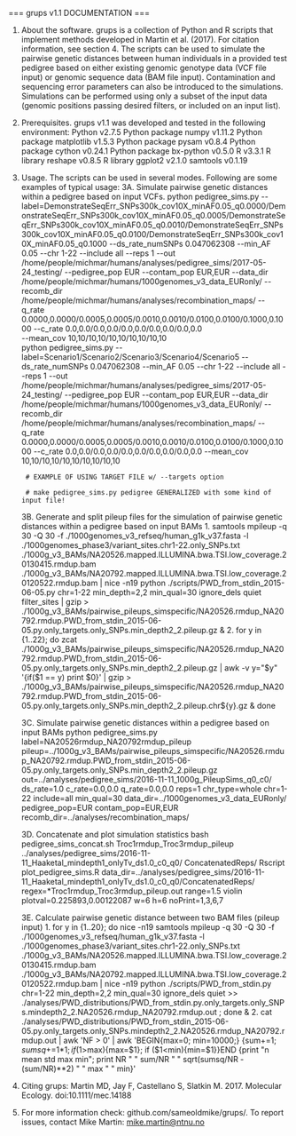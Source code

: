 === grups v1.1 DOCUMENTATION ===



1. About the software. grups is a collection of Python and R scripts that implement methods developed in Martin et al. (2017). 
    For citation information, see section 4. The scripts can be used to simulate the pairwise genetic distances between human 
    individuals in a provided test pedigree based on either existing genomic genotype data (VCF file input) or genomic sequence 
    data (BAM file input). Contamination and sequencing error parameters can also be introduced to the simulations. Simulations 
    can be performed using only a subset of the input data (genomic positions passing desired filters, or included on an input list).  


2. Prerequisites. grups v1.1 was developed and tested in the following environment:
    Python v2.7.5
    Python package numpy v1.11.2
    Python package matplotlib v1.5.3
    Python package pysam v0.8.4
    Python package cython v0.24.1
    Python package bx-python v0.5.0
    R v3.3.1
    R library reshape v0.8.5
    R library ggplot2 v2.1.0
    samtools v0.1.19


3. Usage. The scripts can be used in several modes. Following are some examples of typical usage:
    3A. Simulate pairwise genetic distances within a pedigree based on input VCFs.
        python pedigree_sims.py 
            --label=DemonstrateSeqErr_SNPs300k_cov10X_minAF0.05_q0.0000/DemonstrateSeqErr_SNPs300k_cov10X_minAF0.05_q0.0005/DemonstrateSeqErr_SNPs300k_cov10X_minAF0.05_q0.0010/DemonstrateSeqErr_SNPs300k_cov10X_minAF0.05_q0.0100/DemonstrateSeqErr_SNPs300k_cov10X_minAF0.05_q0.1000 
            --ds_rate_numSNPs 0.047062308 
            --min_AF 0.05 
            --chr 1-22 
            --include all 
            --reps 1
            --out /home/people/michmar/humans/analyses/pedigree_sims/2017-05-24_testing/ 
            --pedigree_pop EUR 
            --contam_pop EUR,EUR 
            --data_dir /home/people/michmar/humans/1000genomes_v3_data_EURonly/ 
            --recomb_dir /home/people/michmar/humans/analyses/recombination_maps/ 
            --q_rate 0.0000,0.0000/0.0005,0.0005/0.0010,0.0010/0.0100,0.0100/0.1000,0.1000 
            --c_rate 0.0,0.0/0.0,0.0/0.0,0.0/0.0,0.0/0.0,0.0  
            --mean_cov 10,10/10,10/10,10/10,10/10,10         
        python pedigree_sims.py --label=Scenario1/Scenario2/Scenario3/Scenario4/Scenario5 --ds_rate_numSNPs 0.047062308 --min_AF 0.05 --chr 1-22 --include all --reps 1 --out /home/people/michmar/humans/analyses/pedigree_sims/2017-05-24_testing/ --pedigree_pop EUR --contam_pop EUR,EUR --data_dir /home/people/michmar/humans/1000genomes_v3_data_EURonly/ --recomb_dir /home/people/michmar/humans/analyses/recombination_maps/ --q_rate 0.0000,0.0000/0.0005,0.0005/0.0010,0.0010/0.0100,0.0100/0.1000,0.1000 --c_rate 0.0,0.0/0.0,0.0/0.0,0.0/0.0,0.0/0.0,0.0  --mean_cov 10,10/10,10/10,10/10,10/10,10 

        # EXAMPLE OF USING TARGET FILE w/ --targets option
        
        # make pedigree_sims.py pedigree GENERALIZED with some kind of input file!





    3B. Generate and split pileup files for the simulation of pairwise genetic distances within a pedigree based on input BAMs
        1. samtools mpileup -q 30 -Q 30 -f ./1000genomes_v3_refseq/human_g1k_v37.fasta -l ./1000genomes_phase3/variant_sites.chr1-22.only_SNPs.txt ./1000g_v3_BAMs/NA20526.mapped.ILLUMINA.bwa.TSI.low_coverage.20130415.rmdup.bam ./1000g_v3_BAMs/NA20792.mapped.ILLUMINA.bwa.TSI.low_coverage.20120522.rmdup.bam | nice -n19 python ./scripts/PWD_from_stdin_2015-06-05.py chr=1-22 min_depth=2,2 min_qual=30 ignore_dels quiet filter_sites | gzip > ./1000g_v3_BAMs/pairwise_pileups_simspecific/NA20526.rmdup_NA20792.rmdup.PWD_from_stdin_2015-06-05.py.only_targets.only_SNPs.min_depth2_2.pileup.gz &
        2. for y in {1..22}; do zcat ./1000g_v3_BAMs/pairwise_pileups_simspecific/NA20526.rmdup_NA20792.rmdup.PWD_from_stdin_2015-06-05.py.only_targets.only_SNPs.min_depth2_2.pileup.gz | awk -v y="$y" '{if($1 == y) print $0}' | gzip > ./1000g_v3_BAMs/pairwise_pileups_simspecific/NA20526.rmdup_NA20792.rmdup.PWD_from_stdin_2015-06-05.py.only_targets.only_SNPs.min_depth2_2.pileup.chr${y}.gz & done

    3C. Simulate pairwise genetic distances within a pedigree based on input BAMs
        python pedigree_sims.py label=NA20526rmdup_NA20792rmdup_pileup pileup=../1000g_v3_BAMs/pairwise_pileups_simspecific/NA20526.rmdup_NA20792.rmdup.PWD_from_stdin_2015-06-05.py.only_targets.only_SNPs.min_depth2_2.pileup.gz out=../analyses/pedigree_sims/2016-11-11_1000g_PileupSims_q0_c0/ ds_rate=1.0 c_rate=0.0,0.0 q_rate=0.0,0.0 reps=1 chr_type=whole chr=1-22 include=all min_qual=30 data_dir=../1000genomes_v3_data_EURonly/ pedigree_pop=EUR contam_pop=EUR,EUR recomb_dir=../analyses/recombination_maps/
    
    3D. Concatenate and plot simulation statistics
        bash pedigree_sims_concat.sh Troc1rmdup_Troc3rmdup_pileup ../analyses/pedigree_sims/2016-11-11_Haaketal_mindepth1_onlyTv_ds1.0_c0_q0/ ConcatenatedReps/
        Rscript plot_pedigree_sims.R data_dir=../analyses/pedigree_sims/2016-11-11_Haaketal_mindepth1_onlyTv_ds1.0_c0_q0/ConcatenatedReps/ regex=*Troc1rmdup_Troc3rmdup_pileup.out range=1.5 violin plotval=0.225893,0.00122087 w=6 h=6 noPrint=1,3,6,7

    3E. Calculate pairwise genetic distance between two BAM files (pileup input)
        1. for y in {1..20}; do nice -n19 samtools mpileup -q 30 -Q 30 -f ./1000genomes_v3_refseq/human_g1k_v37.fasta -l ./1000genomes_phase3/variant_sites.chr1-22.only_SNPs.txt ./1000g_v3_BAMs/NA20526.mapped.ILLUMINA.bwa.TSI.low_coverage.20130415.rmdup.bam ./1000g_v3_BAMs/NA20792.mapped.ILLUMINA.bwa.TSI.low_coverage.20120522.rmdup.bam | nice -n19 python ./scripts/PWD_from_stdin.py chr=1-22 min_depth=2,2 min_qual=30 ignore_dels quiet >> ./analyses/PWD_distributions/PWD_from_stdin.py.only_targets.only_SNPs.mindepth2_2.NA20526.rmdup_NA20792.rmdup.out ; done &
        2. cat ./analyses/PWD_distributions/PWD_from_stdin_2015-06-05.py.only_targets.only_SNPs.mindepth2_2.NA20526.rmdup_NA20792.rmdup.out | awk 'NF > 0' | awk 'BEGIN{max=0; min=10000;} {sum+=$1; sumsq+=$1*$1; if ($1>max){max=$1}; if ($1<min){min=$1}}END {print "n mean std max min"; print NR " " sum/NR " " sqrt(sumsq/NR - (sum/NR)**2) " " max " " min}'


4. Citing grups: Martin MD, Jay F, Castellano S, Slatkin M. 2017. Molecular Ecology. doi:10.1111/mec.14188 


5. For more information check: github.com/sameoldmike/grups/. To report issues, contact Mike Martin: mike.martin@ntnu.no

